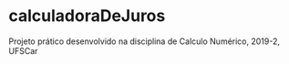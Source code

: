 # calculadoraDeJuros
Projeto prático desenvolvido na disciplina de Calculo Numérico, 2019-2, UFSCar
